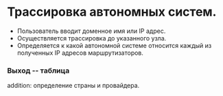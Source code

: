 # Трассировка автономных систем. 
* Пользователь вводит доменное имя или IP адрес. 
* Осуществляется трассировка до указанного узла.
* Определяется к какой автономной системе относится каждый из полученных IP адресов  маршрутизаторов. 

### Выход -- таблица
addition: определение страны и провайдера.
